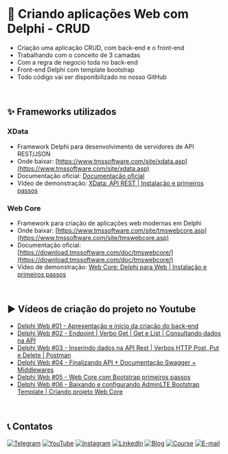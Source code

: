 # 🚀 Criando aplicações Web com Delphi - CRUD
- Criação uma aplicação CRUD, com back-end e o front-end
- Trabalhando com o conceito de 3 camadas 
- Com a regra de negocio toda no back-end 
- Front-end Delphi  com template bootstrap
- Todo código vai ser disponibilizado no nosso GitHub

<br/>

## ✨ Frameworks utilizados
### XData
- Framework Delphi para desenvolvimento de servidores de API REST/JSON
- Onde baixar: [https://www.tmssoftware.com/site/xdata.asp](https://www.tmssoftware.com/site/xdata.asp)
- Documentação oficial: [Documentação oficial](https://doc.tmssoftware.com/biz/xdata/guide/index.html)
- Vídeo de demonstração: [XData: API REST | Instalação e primeiros passos](https://www.youtube.com/watch?v=cwb6_SKbB6A&list=PLLHSz4dOnnN2Xlf7OX47cF20gbmz9-9z0&index=2)

### Web Core
- Framework para criação de aplicações web modernas em Delphi
- Onde baixar: [https://www.tmssoftware.com/site/tmswebcore.asp](https://www.tmssoftware.com/site/tmswebcore.asp)
- Documentação oficial: [https://download.tmssoftware.com/doc/tmswebcore/](https://download.tmssoftware.com/doc/tmswebcore/)
- Vídeo de demonstração: [Web Core: Delphi para Web | Instalação e primeiros passos](https://www.youtube.com/watch?v=n51xdFBRzX0&list=PLLHSz4dOnnN2Xlf7OX47cF20gbmz9-9z0&index=6)
 
<br/>

## ▶️ Vídeos de criação do projeto no Youtube
- [Delphi Web #01 - Apresentação e início da criação do back-end](https://www.youtube.com/watch?v=qrFUxkFV0vQ&list=PLLHSz4dOnnN39OimL44gj6CthKx54MNlY&index=1)
- [Delphi Web #02 - Endpoint | Verbo Get | Get e List | Consultando dados na API](https://www.youtube.com/watch?v=j5RoRTDNx3o&list=PLLHSz4dOnnN39OimL44gj6CthKx54MNlY&index=2)
- [Delphi Web #03 - Inserindo dados na API Rest | Verbos HTTP Post, Put e Delete | Postman](https://www.youtube.com/watch?v=dt23lMZmLpw&list=PLLHSz4dOnnN39OimL44gj6CthKx54MNlY&index=3)
- [Delphi Web #04 - Finalizando API + Documentação Swagger + Middlewares](https://www.youtube.com/watch?v=wx0PkzMm2Zw&list=PLLHSz4dOnnN39OimL44gj6CthKx54MNlY&index=4)
- [Delphi Web #05 - Web Core com Bootstrap primeiros passos](https://www.youtube.com/watch?v=UnICLdUoJP4&list=PLLHSz4dOnnN39OimL44gj6CthKx54MNlY&index=5)
- [Delphi Web #06 - Baixando e configurando AdminLTE Bootstrap Template | Criando projeto Web Core](https://www.youtube.com/watch?v=YAjcr_XkFkQ&list=PLLHSz4dOnnN39OimL44gj6CthKx54MNlY&index=6)
<br/>

## 📞 Contatos

[![Telegram](https://img.shields.io/badge/Telegram-Join-blue?logo=telegram)](https://t.me/Code4Delphi)
[![YouTube](https://img.shields.io/badge/YouTube-Join-red?logo=youtube&logoColor=red)](https://www.youtube.com/@code4delphi)
[![Instagram](https://img.shields.io/badge/Intagram-Follow-red?logo=instagram&logoColor=pink)](https://www.instagram.com/code4delphi/)
[![LinkedIn](https://img.shields.io/badge/LinkedIn-Connect-blue)](https://www.linkedin.com/in/cesar-cardoso-dev)
[![Blog](https://img.shields.io/badge/Blog-Code4Delphi-F00?logo=delphi)](https://code4delphi.com.br/blog/)
[![Course](https://img.shields.io/badge/Course-Delphi-F00?logo=delphi)](https://go.hotmart.com/U81331747Y?dp=1)
[![E-mail](https://img.shields.io/badge/E--mail-Send-yellowgreen?logo=maildotru&logoColor=yellowgreen)](mailto:contato@code4delphi.com.br)
